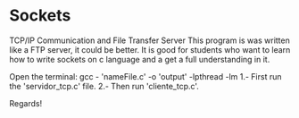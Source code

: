 # Sockets
TCP/IP Communication and File Transfer Server 
This program is was written like a FTP server, it could be better. It is good for students who want to learn how to write sockets 
on c language and a get a full understanding in it.

Open the terminal: gcc - 'nameFile.c' -o 'output' -lpthread -lm
1.- First run the 'servidor_tcp.c' file.
2.- Then run 'cliente_tcp.c'.

Regards!
